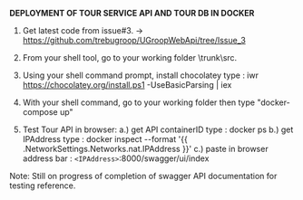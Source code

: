 **DEPLOYMENT OF TOUR SERVICE API AND TOUR DB IN DOCKER**


1. Get latest code from issue#3. -> https://github.com/trebugroop/UGroopWebApi/tree/Issue_3

2. From your shell tool, go to your working folder \trunk\src.

3. Using your shell command prompt, install chocolatey 
   type : iwr https://chocolatey.org/install.ps1 -UseBasicParsing | iex

4. With your shell command, go to your working folder then type "docker-compose up"

5. Test Tour API in browser:
	a.) get API containerID type : docker ps
	b.) get IPAddress type : docker inspect --format '{{ .NetworkSettings.Networks.nat.IPAddress }}' <containerID>
	c.) paste in browser address bar : `<IPAddress>`:8000/swagger/ui/index

Note: Still on progress of completion of swagger API documentation for testing reference.
	

